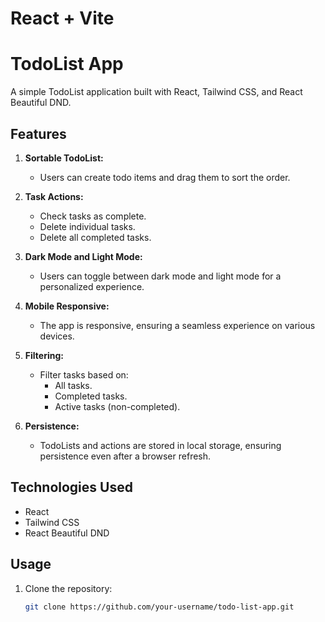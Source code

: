 # React + Vite
# TodoList App

A simple TodoList application built with React, Tailwind CSS, and React Beautiful DND.

## Features

1. **Sortable TodoList:**
   - Users can create todo items and drag them to sort the order.

2. **Task Actions:**
   - Check tasks as complete.
   - Delete individual tasks.
   - Delete all completed tasks.

3. **Dark Mode and Light Mode:**
   - Users can toggle between dark mode and light mode for a personalized experience.

4. **Mobile Responsive:**
   - The app is responsive, ensuring a seamless experience on various devices.

5. **Filtering:**
   - Filter tasks based on:
     - All tasks.
     - Completed tasks.
     - Active tasks (non-completed).

6. **Persistence:**
   - TodoLists and actions are stored in local storage, ensuring persistence even after a browser refresh.

## Technologies Used

- React
- Tailwind CSS
- React Beautiful DND

## Usage

1. Clone the repository:

   ```bash
   git clone https://github.com/your-username/todo-list-app.git

